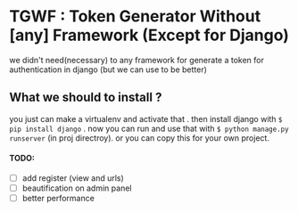 # TGWF : Token Generator Without [any] Framework (Except for Django)

we didn't need(necessary) to any framework for generate a token for authentication in django (but we can use to be better)

## What we should to install ?
you just can make a virtualenv and activate that .
then install django with `$ pip install django` .
now you can run and use that with `$ python manage.py runserver` (in proj directroy).
or you can copy this for your own project.

#### TODO:
- [ ] add register (view and urls)
- [ ] beautification on admin panel
- [ ] better performance

